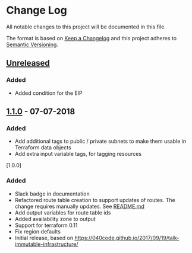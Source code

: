 # Change Log
All notable changes to this project will be documented in this file.

The format is based on [Keep a Changelog](http://keepachangelog.com/)
and this project adheres to [Semantic Versioning](http://semver.org/).

## [Unreleased]
### Added
- Added condition for the EIP

## [1.1.0] - 07-07-2018
### Added
- Add additional tags to public / private subnets to make them usable in Terraform data objects
- Add extra input variable tags, for tagging resources

[1.0.0]
### Added
- Slack badge in documentation
- Refactored route table creation to support updates of routes. The change requires manually updates. See [README.md](README.md)
- Add output variables for route table ids
- Added availability zone to output
- Support for terraform 0.11
- Fix region defaults
- Initial release, based on https://040code.github.io/2017/09/19/talk-immutable-infrastructure/

[Unreleased]: https://github.com/philips-software/terraform-aws-vpc/compare/1.1.0...HEAD
[1.1.0]: https://github.com/philips-software/terraform-aws-vpc/compare/1.0.0...1.1.0

